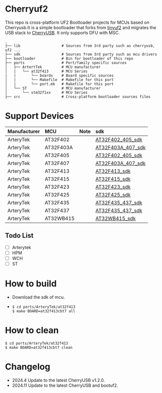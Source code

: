 # Cherryuf2
This repo is cross-platform UF2 Bootloader projects for MCUs based on Cherryusb.It is a simple bootloader that forks from [tinyuf2](https://github.com/adafruit/tinyuf2) and migrates the USB stack to [CherryUSB](https://github.com/sakumisu/CherryUSB).
It only supports DFU with MSC.
```
.
├── lib                   # Sources from 3rd party such as cherryusb, uf2 ...
├── sdk                   # Sources from 3rd party such as mcu drivers
├── bootloader            # Bin for bootloader of this repo
├── ports                 # Port/family specific sources
│   ├── ArtertTek         # MCU manufacturer
│   |   └── at32f413      # MCU Series
|   |       └── boards    # Board specific sources
│   |       └── Makefile  # Makefile for this port  
│   |       └── port.mk   # Makefile for this port         
│   └── ST                # MCU manufacturer
│       └── stm32f1xx     # MCU Series
├── src                   # Cross-platform bootloader sources files
```

# Support Devices
| Manufacturer | MCU       | Note                                                                        | sdk |
| :----------- | :-------- | :-------------------------------------------------------------------------- | :-------------------------------------------------------------------------- |
| ArteryTek    | AT32F402  |                                                                             | [AT32F402_405_sdk](https://github.com/ArteryTek/AT32F402_405_Firmware_Library.git) |
| ArteryTek    | AT32F403A |                                                                             | [AT32F403A_407_sdk](https://github.com/ArteryTek/AT32F403A_407_Firmware_Library.git)
| ArteryTek    | AT32F405  |                                                                             | [AT32F402_405_sdk](https://github.com/ArteryTek/AT32F402_405_Firmware_Library.git)
| ArteryTek    | AT32F407  |                                                                             | [AT32F403A_407_sdk](https://github.com/ArteryTek/AT32F403A_407_Firmware_Library.git)
| ArteryTek    | AT32F413  |                                                                             | [AT32F413_sdk](https://github.com/ArteryTek/AT32F413_Firmware_Library.git)
| ArteryTek    | AT32F415  |                                                                             | [AT32F415_sdk](https://github.com/ArteryTek/AT32F415_Firmware_Library.git)
| ArteryTek    | AT32F423  |                                                                             | [AT32F423_sdk](https://github.com/ArteryTek/AT32F423_Firmware_Library.git)
| ArteryTek    | AT32F425  |                                                                             | [AT32F425_sdk](https://github.com/ArteryTek/AT32F425_Firmware_Library.git)
| ArteryTek    | AT32F435  |                                                                             | [AT32F435_437_sdk](https://github.com/ArteryTek/AT32F435_437_Firmware_Library.git)
| ArteryTek    | AT32F437  |                                                                             | [AT32F435_437_sdk](https://github.com/ArteryTek/AT32F435_437_Firmware_Library.git)
| ArteryTek    | AT32WB415 |                                                                             | [AT32WB415_sdk](https://github.com/ArteryTek/AT32WB415_Firmware_Library.git)

## Todo List
- [ ] Arterytek
- [ ] HPM
- [ ] WCH
- [ ] ST

# How to build
- Download the sdk of mcu.
- 
    ```
    $ cd ports/ArteryTek/at32f413
    $ make BOARD=at32f413cbt7 all
    ```

# How to clean
```
$ cd ports/ArteryTek/at32f413
$ make BOARD=at32f413cbt7 clean
```

# Changelog
- 2024.4 Update to the latest CherryUSB v1.2.0.
- 2024.11 Update to the latest CherryUSB and bootuf2.